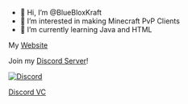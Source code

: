 - 👋 Hi, I’m @BlueBloxKraft
- 👀 I’m interested in making Minecraft PvP Clients
- 🌱 I’m currently learning Java and HTML

My [Website](https://bluebloxkraft.github.io)

Join my [Discord Server](https://discord.gg/xUj3Pvtn2n)!

[![Discord](https://discord.com/api/guilds/896029505179746364/widget.png?style=banner1)](https://discord.gg/xUj3Pvtn2n)

[Discord VC](https://discord.com/api/guilds/896029505179746364/widget.json)

<!---
BlueBloxKraft/BlueBloxKraft is a ✨ special ✨ repository because its `README.md` (this file) appears on your GitHub profile.
You can click the Preview link to take a look at your changes.
--->

